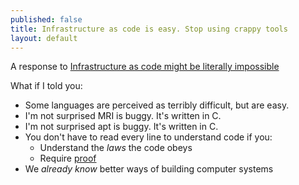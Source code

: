 ```yaml
---
published: false
title: Infrastructure as code is easy. Stop using crappy tools
layout: default
---
```



A response to [Infrastructure as code might be literally impossible
](http://blog.packagecloud.io/eng/2015/09/15/automacon-infrastructure-as-code-might-be-literally-impossible/)

What if I told you:
 * Some languages are perceived as terribly difficult, but are easy.
 * I'm not surprised MRI is buggy. It's written in C.
 * I'm not surprised apt is buggy. It's written in C.
 * You don't have to read every line to understand code if you:
   * Understand the *laws* the code obeys
   * Require [proof](https://gist.github.com/alanpog/3316784)
 * We *already know* better ways of building computer systems
 
 
